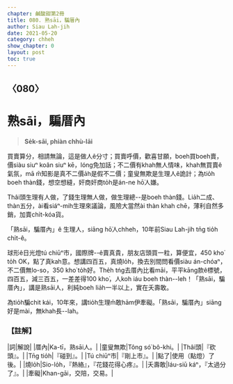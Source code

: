 ```yaml
---
chapter: 鹹酸甜第2冊
title: 080. 熟sāi，騙厝內
author: Siau Lah-jih
date: 2021-05-20
category: chheh
show_chapter: 0
layout: post
toc: true
---
```


## 〈080〉
# 熟sāi，騙厝內
> **Se̍k-sāi, phiàn chhù-lāi**

買賣算分，相請無論，這是做人ê分寸；買賣呼價，歡喜甘願，boeh買boeh賣，價siàu siuⁿ koân siuⁿ kē，lóng免加話；不二價有khah無人情味，khah無買賣ê氣氛，mā m̄知影是真不二價a̍h是假不二價；童叟無欺是生理人ê詭計；為tio̍h boeh thàn錢，想空想縫，奸商奸商to̍h是án-ne hō͘人嫌。

Thâi頭生理有人做，了錢生理無人做，做生理總--是boeh thàn錢。Lia̍h二成、thàn五分，ài看siáⁿ-mih生理來議論，風險大當然ài thàn khah chē，薄利自然多銷，加賣chi̍t-kóa貨。

「熟sāi，騙厝內」ê 生理人，siāng hō͘人chheh，10年前Siau Lah-jih tn̄g tio̍h chi̍t-ê。

球形ê日光燈tú chiūⁿ市，國際牌--ê賣真貴，朋友店頭買一粒，算便宜，450 kho͘ to̍h OK，點了真kah意。想講四百五，真燒lo̍h，換去別間問看價siàu án-chóaⁿ，不二價無lo-so，350 kho͘ to̍h好。The̍h tńg去厝內比看māi，平平kāng款ê標號，四百五，減三百五，一差差得100 kho͘，人koh iáu boeh thàn--leh！「熟sāi，騙厝內」，講是熟sāi人，利純boeh lia̍h一半以上，實在夭壽敢。

為tio̍h騙chit kái，10年來，講tio̍h生理m̄敢hām伊牽礙。「熟sāi，騙厝內」siāng好是mài，無khah長--lah。



### 【註解】

|詞|解說|
|厝內|Ka-tī，熟sāi人。|
|童叟無欺|Tông só͘ bô-khi。|
|Thâi頭|『砍頭』。|
|Tn̄g tio̍h|『碰到』。|
|Tú chiūⁿ市|『剛上市』。|
|點了|使用（點燈）了後。|
|燒lo̍h|Sio-lo̍h，『熱絡』，『花錢花得心疼』。|
|夭壽敢|Iáu-siū káⁿ，『太過分了』。|
|牽礙|Khan-gāi，交陪，交易。|
